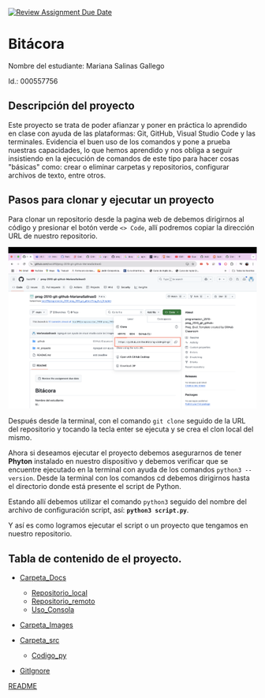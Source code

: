 [![Review Assignment Due Date](https://classroom.github.com/assets/deadline-readme-button-22041afd0340ce965d47ae6ef1cefeee28c7c493a6346c4f15d667ab976d596c.svg)](https://classroom.github.com/a/3WK28ho-)
# Bitácora
Nombre del estudiante: Mariana Salinas Gallego

Id.: 000557756

## Descripción del proyecto
Este proyecto se trata de poder afianzar y poner en práctica lo aprendido en clase con ayuda de las plataformas: Git, GitHub, Visual Studio Code y las terminales. 
Evidencia el buen uso de los comandos y pone a prueba nuestras capacidades, lo que hemos aprendido y nos obliga a seguir insistiendo en la ejecución de comandos de este tipo para hacer cosas "básicas" como: crear o eliminar carpetas y repositorios, configurar archivos de texto, entre otros.

## Pasos para clonar y ejecutar un proyecto

Para clonar un repositorio desde la pagina web de debemos dirigirnos al código y presionar el botón verde ``<> Code``, allí podremos copiar la dirección URL de nuestro repositorio.

![](images/Clone.png)

Después desde la terminal, con el comando ``git clone`` seguido de la URL del repositorio y tocando la tecla enter se ejecuta y se crea el clon local del mismo.

Ahora si deseamos ejecutar el proyecto debemos asegurarnos de tener **Phyton** instalado en nuestro dispositivo y debemos verificar que se encuentre ejecutado en la terminal con ayuda de los comandos ``python3 --version``.
Desde la terminal con los comandos cd debemos dirigirnos hasta el directorio donde está presente el script de Python.

Estando allí debemos utilizar el comando ``python3`` seguido del nombre del archivo de configuración script, así: **``python3 script.py``**.  

Y así es como logramos ejecutar el script o un proyecto que tengamos en nuestro repositorio.

## Tabla de contenido de el proyecto.

- [Carpeta_Docs](docs/)
  - [Repositorio_local](docs/repositorio_local.md)
  - [Repositorio_remoto](docs/repositorio_remoto.md)
  - [Uso_Consola](docs/uso_consola.md)

- [Carpeta_Images](images)

- [Carpeta_src](src)
  - [Codigo_py](src/codigo.py)
- [GitIgnore](.gitignore)

[README](README.md)

